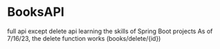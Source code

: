 # BooksAPI
full api except delete api
learning the skills of Spring Boot projects
As of 7/16/23, the delete function works (books/delete/{id})
